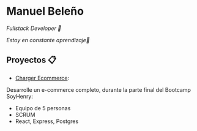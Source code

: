 # Manuel Beleño

_Fullstack Developer 🚀_

_Estoy en constante aprendizaje🌱_

## Proyectos 📋

- [Charger Ecommerce](https://github.com/msebass1/charger-ecommerce): 


Desarrolle un e-commerce completo, durante la parte final del Bootcamp SoyHenry:
- Equipo de 5 personas
- SCRUM
- React, Express, Postgres 

<!--
**msebass1/msebass1** is a ✨ _special_ ✨ repository because its `README.md` (this file) appears on your GitHub profile.

Here are some ideas to get you started:

- 🔭 I’m currently working on ...
- 🌱 I’m currently learning ...
- 👯 I’m looking to collaborate on ...
- 🤔 I’m looking for help with ...
- 💬 Ask me about ...
- 📫 How to reach me: ...
- 😄 Pronouns: ...
- ⚡ Fun fact: ...
-->
